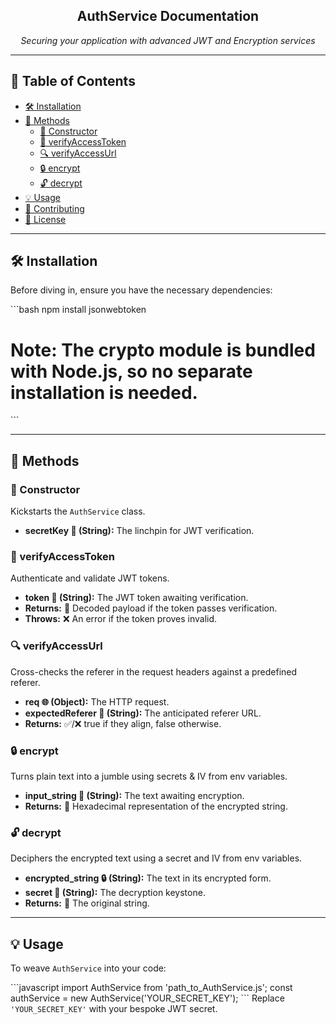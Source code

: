 <p align="center">
  <h2 align="center">AuthService Documentation</h2>
  <p align="center"><i>Securing your application with advanced JWT and Encryption services</i></p>
</p>

---

## 📖 Table of Contents

- [🛠 Installation](#-installation)
- [🚀 Methods](#-methods)
  - [🧪 Constructor](#-constructor)
  - [🔐 verifyAccessToken](#-verifyaccesstoken)
  - [🔍 verifyAccessUrl](#-verifyaccessurl)
  - [🔒 encrypt](#-encrypt)
  - [🔓 decrypt](#-decrypt)
- [💡 Usage](#-usage)
- [🤝 Contributing](#-contributing)
- [📜 License](#-license)

---

## 🛠 Installation

Before diving in, ensure you have the necessary dependencies:

\```bash
npm install jsonwebtoken
# Note: The crypto module is bundled with Node.js, so no separate installation is needed.
\```

---

## 🚀 Methods

### 🧪 Constructor

Kickstarts the `AuthService` class.

- **secretKey 📜 (String):** The linchpin for JWT verification.

### 🔐 verifyAccessToken

Authenticate and validate JWT tokens.

- **token 🔖 (String):** The JWT token awaiting verification.
- **Returns:** 🔄 Decoded payload if the token passes verification.
- **Throws:** ❌ An error if the token proves invalid.

### 🔍 verifyAccessUrl

Cross-checks the referer in the request headers against a predefined referer.

- **req 🌐 (Object):** The HTTP request.
- **expectedReferer 🔗 (String):** The anticipated referer URL.
- **Returns:** ✅/❌ true if they align, false otherwise.

### 🔒 encrypt

Turns plain text into a jumble using secrets & IV from env variables.

- **input_string 📝 (String):** The text awaiting encryption.
- **Returns:** 🔏 Hexadecimal representation of the encrypted string.

### 🔓 decrypt

Deciphers the encrypted text using a secret and IV from env variables.

- **encrypted_string 🔒 (String):** The text in its encrypted form.
- **secret 📜 (String):** The decryption keystone.
- **Returns:** 📝 The original string.

---

## 💡 Usage

To weave `AuthService` into your code:

\```javascript
import AuthService from 'path_to_AuthService.js';
const authService = new AuthService('YOUR_SECRET_KEY');
\```
Replace `'YOUR_SECRET_KEY'` with your bespoke JWT secret.
